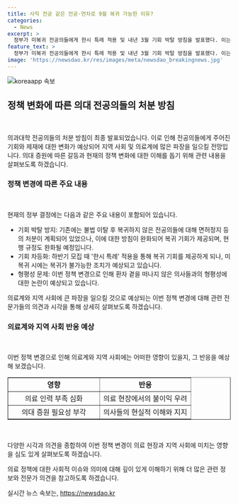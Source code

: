 ```yaml
---
title: 사직 전공 같은 전공·연차로 9월 복귀 가능한 이유?
categories:
  - News
excerpt: >
  정부가 미복귀 전공의들에게 한시 특례 적용 및 내년 3월 기회 박탈 방침을 발표했다. 이는 전공의들의 반발을 일으키며 형평성과 원칙 논란을 불러일으킬 것으로 예상된다. 정부는 복귀를 유도하고자 하지만, 전공의 이탈을 불법으로 규정한 원칙을 무너뜨리고 있다는 지적이 나온다. 또한, 전공의들의 집단행동으로 인해 정부의 명령을 부정적으로 처리하는 것으로 인해 공정성 논란이 높아지고 있다. 합리적인 결정에 대한 논의가 더해질 전망이다.
feature_text: >
  정부가 미복귀 전공의들에게 한시 특례 적용 및 내년 3월 기회 박탈 방침을 발표했다. 이는 전공의들의 반발을 일으키며 형평성과 원칙 논란을 불러일으킬 것으로 예상된다. 정부는 복귀를 유도하고자 하지만, 전공의 이탈을 불법으로 규정한 원칙을 무너뜨리고 있다는 지적이 나온다. 또한, 전공의들의 집단행동으로 인해 정부의 명령을 부정적으로 처리하는 것으로 인해 공정성 논란이 높아지고 있다. 합리적인 결정에 대한 논의가 더해질 전망이다.
image: 'https://newsdao.kr/res/images/meta/newsdao_breakingnews.jpg'
---
```


<p><img src="https://newsdao.kr/res/images/meta/newsdao_breakingnews.jpg" alt="koreaapp 속보" /></p>

<h2 data-ke-size="size26">정책 변화에 따른 의대 전공의들의 처분 방침</h2>

<p data-ke-size="size16">&nbsp;</p>

<p>의과대학 전공의들의 처분 방침이 최종 발표되었습니다. 이로 인해 전공의들에게 주어진 기회와 제재에 대한 변화가 예상되어 지역 사회 및 의료계에 많은 파장을 일으킬 전망입니다. 의대 증원에 따른 갈등과 현재의 정책 변화에 대한 이해를 돕기 위해 관련 내용을 살펴보도록 하겠습니다.</p>

<h3 data-ke-size="size24">정책 변경에 따른 주요 내용</h3>

<p data-ke-size="size16">&nbsp;</p>

<p>현재의 정부 결정에는 다음과 같은 주요 내용이 포함되어 있습니다.</p>

<ul>
<li>기회 박탈 방지: 기존에는 불법 이탈 후 복귀하지 않은 전공의들에 대해 면허정지 등의 처분이 계획되어 있었으나, 이에 대한 방침이 완화되어 복귀 기회가 제공되며, 현행 규정도 완화될 예정입니다.</li>
<li>기회 차등화: 하반기 모집 때 '한시 특례' 적용을 통해 복귀 기회를 제공하게 되나, 미복귀 시에는 복귀가 불가능한 조치가 예상되고 있습니다.</li>
<li>형평성 문제: 이번 정책 변경으로 인해 환자 곁을 떠나지 않은 의사들과의 형평성에 대한 논란이 예상되고 있습니다.</li>
</ul>

<p>의료계와 지역 사회에 큰 파장을 일으킬 것으로 예상되는 이번 정책 변경에 대해 관련 전문가들의 의견과 시각을 통해 상세히 살펴보도록 하겠습니다. </p>

<h3 data-ke-size="size24">의료계와 지역 사회 반응 예상</h3>

<p data-ke-size="size16">&nbsp;</p>

<p>이번 정책 변경으로 인해 의료계와 지역 사회에는 어떠한 영향이 있을지, 그 반응을 예상해 보겠습니다.</p>

<table style="width: 100%;" border="1">
<tbody>
<tr>
<td style="text-align: center; width: 50%; height: 17px;"><b>영향</b></td>
<td style="text-align: center; width: 50%; height: 17px;"><b>반응</b></td>
</tr>
<tr>
<td style="text-align: center; height: 17px;">의료 인력 부족 심화</td>
<td style="text-align: center; height: 17px;">의료 현장에서의 불이익 우려</td>
</tr>
<tr>
<td style="text-align: center; height: 17px;">의대 증원 필요성 부각</td>
<td style="text-align: center; height: 17px;">의사들의 현실적 이해와 지지</td>
</tr>
</tbody>
</table>

<p data-ke-size="size16">&nbsp;</p>

<p>다양한 시각과 의견을 종합하여 이번 정책 변경이 의료 현장과 지역 사회에 미치는 영향을 심도 있게 살펴보도록 하겠습니다. </p>

<p>의료 정책에 대한 사회적 이슈와 의미에 대해 깊이 있게 이해하기 위해 더 많은 관련 정보와 전문가 의견을 참고하도록 하겠습니다.</p>
실시간 뉴스 속보는, <a href="https://newsdao.kr" rel="dofollow">https://newsdao.kr</a>


